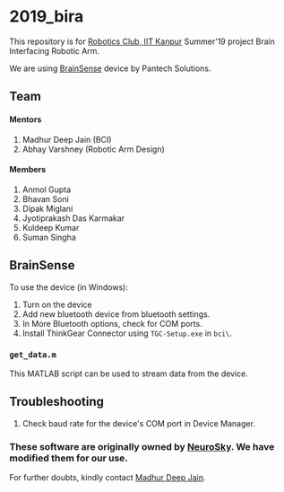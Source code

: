 # 2019_bira

This repository is for [Robotics Club, IIT Kanpur](http://students.iitk.ac.in/roboclub/) Summer'19 project Brain Interfacing Robotic Arm.

We are using [BrainSense](https://www.pantechsolutions.net/brainsense-bci) device by Pantech Solutions.

## Team

#### Mentors

1. Madhur Deep Jain (BCI)
2. Abhay Varshney (Robotic Arm Design)

#### Members

1. Anmol Gupta
2. Bhavan Soni
3. Dipak Miglani
4. Jyotiprakash Das Karmakar
5. Kuldeep Kumar
6. Suman Singha

## BrainSense

To use the device (in Windows):

1. Turn on the device
2. Add new bluetooth device from bluetooth settings.
3. In More Bluetooth options, check for COM ports.
4. Install ThinkGear Connector using `TGC-Setup.exe` in `bci\`.

### `get_data.m`

This MATLAB script can be used to stream data from the device.

## Troubleshooting

1. Check baud rate for the device's COM port in Device Manager.

### **These software are originally owned by [NeuroSky](http://neurosky.com/). We have modified them for our use.**

For further doubts, kindly contact [Madhur Deep Jain](mailto:madhurdeepjain@gmail.com).